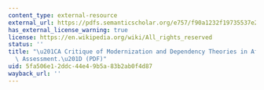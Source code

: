 ```yaml
---
content_type: external-resource
external_url: https://pdfs.semanticscholar.org/e757/f90a1232f19735537e2de0cce232233cda10.pdf
has_external_license_warning: true
license: https://en.wikipedia.org/wiki/All_rights_reserved
status: ''
title: "\u201CA Critique of Modernization and Dependency Theories in Africa: Critical\
  \ Assessment.\u201D (PDF)"
uid: 5fa506e1-2ddc-44e4-9b5a-83b2ab0f4d87
wayback_url: ''
---
```

